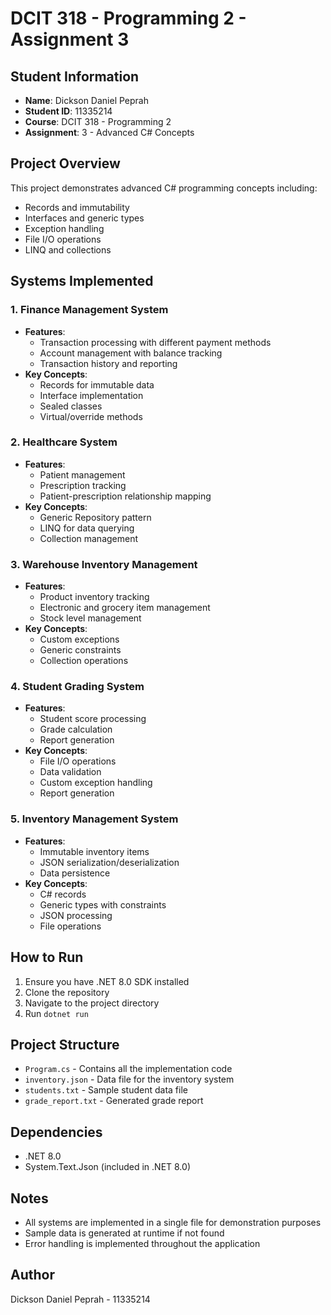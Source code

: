 # DCIT 318 - Programming 2 - Assignment 3

## Student Information
- **Name**: Dickson Daniel Peprah
- **Student ID**: 11335214
- **Course**: DCIT 318 - Programming 2
- **Assignment**: 3 - Advanced C# Concepts

## Project Overview
This project demonstrates advanced C# programming concepts including:
- Records and immutability
- Interfaces and generic types
- Exception handling
- File I/O operations
- LINQ and collections

## Systems Implemented

### 1. Finance Management System
- **Features**:
  - Transaction processing with different payment methods
  - Account management with balance tracking
  - Transaction history and reporting
- **Key Concepts**:
  - Records for immutable data
  - Interface implementation
  - Sealed classes
  - Virtual/override methods

### 2. Healthcare System
- **Features**:
  - Patient management
  - Prescription tracking
  - Patient-prescription relationship mapping
- **Key Concepts**:
  - Generic Repository pattern
  - LINQ for data querying
  - Collection management

### 3. Warehouse Inventory Management
- **Features**:
  - Product inventory tracking
  - Electronic and grocery item management
  - Stock level management
- **Key Concepts**:
  - Custom exceptions
  - Generic constraints
  - Collection operations

### 4. Student Grading System
- **Features**:
  - Student score processing
  - Grade calculation
  - Report generation
- **Key Concepts**:
  - File I/O operations
  - Data validation
  - Custom exception handling
  - Report generation

### 5. Inventory Management System
- **Features**:
  - Immutable inventory items
  - JSON serialization/deserialization
  - Data persistence
- **Key Concepts**:
  - C# records
  - Generic types with constraints
  - JSON processing
  - File operations

## How to Run
1. Ensure you have .NET 8.0 SDK installed
2. Clone the repository
3. Navigate to the project directory
4. Run `dotnet run`

## Project Structure
- `Program.cs` - Contains all the implementation code
- `inventory.json` - Data file for the inventory system
- `students.txt` - Sample student data file
- `grade_report.txt` - Generated grade report

## Dependencies
- .NET 8.0
- System.Text.Json (included in .NET 8.0)

## Notes
- All systems are implemented in a single file for demonstration purposes
- Sample data is generated at runtime if not found
- Error handling is implemented throughout the application

## Author
Dickson Daniel Peprah - 11335214
